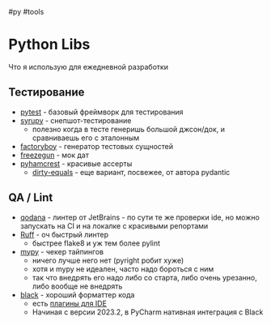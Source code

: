 #py #tools  

# Python Libs

Что я использую для ежедневной разработки

## Тестирование

- [pytest](https://docs.pytest.org/en/7.3.x/) - базовый фреймворк для тестирования
- [syrupy](https://github.com/tophat/syrupy) - снепшот-тестирование 
	- полезно когда в тесте генеришь большой джсон/док, и сравниваешь его с эталонным
- [factoryboy](https://factoryboy.readthedocs.io/en/stable/) - генератор тестовых сущностей
- [freezegun](https://github.com/spulec/freezegun)  - мок дат
- [pyhamcrest](https://github.com/hamcrest/PyHamcrest) - красивые ассерты
	- [dirty-equals](https://github.com/samuelcolvin/dirty-equals) - еще вариант, посвежее, от автора pydantic

## QA / Lint

- [qodana](https://www.jetbrains.com/ru-ru/qodana/) - линтер от JetBrains - по сути те же проверки ide, но можно запускать на CI и на локалке с красивыми репортами
- [Ruff](https://github.com/charliermarsh/ruff) - оч быстрый линтер
	- быстрее flake8 и уж тем более pylint
- [mypy](https://mypy-lang.org/) - чекер тайпингов
	- ничего лучше него нет (pyright робит хуже)
	- хотя и mypy не идеален, часто надо бороться с ним 
	- так что внедрять его надо либо со старта, либо очень урезанно, либо вообще не внедрять
- [black](https://github.com/psf/black) - хороший форматтер кода
	- есть [плагины для IDE](https://black.readthedocs.io/en/stable/integrations/editors.html)
	- Начиная с версии 2023.2, в PyCharm нативная интеграция с Black

